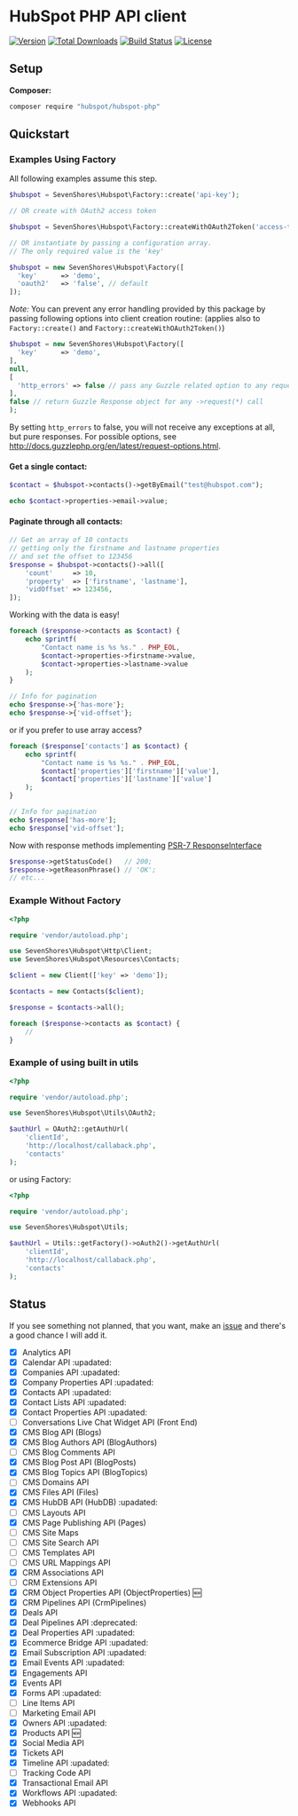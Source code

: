 # HubSpot PHP API client

[![Version](https://img.shields.io/packagist/v/hubspot/hubspot-php.svg?style=flat-square)](https://packagist.org/packages/hubspot/hubspot-php)
[![Total Downloads](https://img.shields.io/packagist/dt/hubspot/hubspot-php.svg?style=flat-square)](https://packagist.org/packages/hubspot/hubspot-php)
[![Build Status](https://travis-ci.org/hubspot/hubspot-php.svg?branch=master)](https://travis-ci.org/hubspot/hubspot-php)
[![License](https://img.shields.io/packagist/l/hubspot/hubspot-php.svg?style=flat-square)](https://packagist.org/packages/hubspot/hubspot-php)

## Setup

**Composer:**

```bash
composer require "hubspot/hubspot-php"
```

## Quickstart

### Examples Using Factory

All following examples assume this step.

```php
$hubspot = SevenShores\Hubspot\Factory::create('api-key');

// OR create with OAuth2 access token

$hubspot = SevenShores\Hubspot\Factory::createWithOAuth2Token('access-token');

// OR instantiate by passing a configuration array.
// The only required value is the 'key'

$hubspot = new SevenShores\Hubspot\Factory([
  'key'      => 'demo',
  'oauth2'   => 'false', // default
]);
```
*Note:* You can prevent any error handling provided by this package by passing following options into client creation routine:
(applies also to `Factory::create()` and `Factory::createWithOAuth2Token()`)

```php
$hubspot = new SevenShores\Hubspot\Factory([
  'key'      => 'demo',
],
null,
[
  'http_errors' => false // pass any Guzzle related option to any request, e.g. throw no exceptions
],
false // return Guzzle Response object for any ->request(*) call
);
```

By setting `http_errors` to false, you will not receive any exceptions at all, but pure responses.
For possible options, see http://docs.guzzlephp.org/en/latest/request-options.html.

#### Get a single contact:

```php
$contact = $hubspot->contacts()->getByEmail("test@hubspot.com");

echo $contact->properties->email->value;
```

#### Paginate through all contacts:

```php
// Get an array of 10 contacts
// getting only the firstname and lastname properties
// and set the offset to 123456
$response = $hubspot->contacts()->all([
    'count'     => 10,
    'property'  => ['firstname', 'lastname'],
    'vidOffset' => 123456,
]);
```

Working with the data is easy!

```php
foreach ($response->contacts as $contact) {
    echo sprintf(
        "Contact name is %s %s." . PHP_EOL,
        $contact->properties->firstname->value,
        $contact->properties->lastname->value
    );
}

// Info for pagination
echo $response->{'has-more'};
echo $response->{'vid-offset'};
```

or if you prefer to use array access?

```php
foreach ($response['contacts'] as $contact) {
    echo sprintf(
        "Contact name is %s %s." . PHP_EOL,
        $contact['properties']['firstname']['value'],
        $contact['properties']['lastname']['value']
    );
}

// Info for pagination
echo $response['has-more'];
echo $response['vid-offset'];
```

Now with response methods implementing [PSR-7 ResponseInterface](https://github.com/php-fig/http-message/tree/master/src)

```php
$response->getStatusCode()   // 200;
$response->getReasonPhrase() // 'OK';
// etc...
```

### Example Without Factory

```php
<?php

require 'vendor/autoload.php';

use SevenShores\Hubspot\Http\Client;
use SevenShores\Hubspot\Resources\Contacts;

$client = new Client(['key' => 'demo']);

$contacts = new Contacts($client);

$response = $contacts->all();

foreach ($response->contacts as $contact) {
    //
}
```

### Example of using built in utils

```php
<?php

require 'vendor/autoload.php';

use SevenShores\Hubspot\Utils\OAuth2;

$authUrl = OAuth2::getAuthUrl(
    'clientId',
    'http://localhost/callaback.php',
    'contacts'
);

```

or using Factory:


```php
<?php

require 'vendor/autoload.php';

use SevenShores\Hubspot\Utils;

$authUrl = Utils::getFactory()->oAuth2()->getAuthUrl(
    'clientId',
    'http://localhost/callaback.php',
    'contacts'
);

```

## Status

If you see something not planned, that you want, make an [issue](https://github.com/HubSpot/hubspot-php/issues) and there's a good chance I will add it.

- [x] Analytics API
- [x] Calendar API :upadated:
- [x] Companies API :upadated:
- [x] Company Properties API :upadated:
- [x] Contacts API :upadated:
- [x] Contact Lists API :upadated:
- [x] Contact Properties API :upadated:
- [ ] Conversations Live Chat Widget API (Front End)
- [x] CMS Blog API (Blogs)
- [x] CMS Blog Authors API (BlogAuthors)
- [ ] CMS Blog Comments API
- [x] CMS Blog Post API (BlogPosts)
- [x] CMS Blog Topics API (BlogTopics)
- [ ] CMS Domains API
- [x] CMS Files API (Files)
- [x] CMS HubDB API (HubDB) :upadated:
- [ ] CMS Layouts API
- [x] CMS Page Publishing API (Pages)
- [ ] CMS Site Maps
- [ ] CMS Site Search API
- [ ] CMS Templates API
- [ ] CMS URL Mappings API
- [x] CRM Associations API
- [ ] CRM Extensions API
- [x] CRM Object Properties API (ObjectProperties) :new:
- [x] CRM Pipelines API (CrmPipelines)
- [x] Deals API
- [x] Deal Pipelines API :deprecated:
- [x] Deal Properties API :upadated:
- [x] Ecommerce Bridge API :upadated:
- [x] Email Subscription API :upadated:
- [x] Email Events API :upadated:
- [x] Engagements API
- [x] Events API
- [x] Forms API :upadated:
- [ ] Line Items API
- [ ] Marketing Email API
- [x] Owners API :upadated:
- [x] Products API :new:
- [x] Social Media API
- [x] Tickets API
- [x] Timeline API :upadated:
- [ ] Tracking Code API
- [x] Transactional Email API
- [x] Workflows API :upadated:
- [x] Webhooks API
